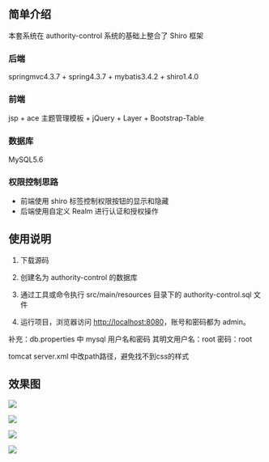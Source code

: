 ## 简单介绍

本套系统在 authority-control 系统的基础上整合了 Shiro 框架

### 后端
springmvc4.3.7 + spring4.3.7 + mybatis3.4.2 + shiro1.4.0

### 前端

jsp + ace 主题管理模板 + jQuery + Layer + Bootstrap-Table

### 数据库

MySQL5.6

### 权限控制思路

* 前端使用 shiro 标签控制权限按钮的显示和隐藏
* 后端使用自定义 Realm 进行认证和授权操作

## 使用说明

1) 下载源码

2) 创建名为 authority-control 的数据库

3) 通过工具或命令执行 src/main/resources 目录下的 authority-control.sql 文件

4) 运行项目，浏览器访问 <http://localhost:8080>，账号和密码都为 admin。　

补充：db.properties 中 mysql 用户名和密码 其明文用户名：root 密码：root

tomcat server.xml 中改path路径，避免找不到css的样式

<Context docBase="authority-control-shiro" path="/" reloadable="true" source="org.eclipse.jst.jee.server:authority-control-shiro"/></Host>


## 效果图

![](http://images.extlight.com/authority-control-01.jpg)

![](http://images.extlight.com/authority-control-02.jpg)

![](http://images.extlight.com/authority-control-03.jpg)

![](http://images.extlight.com/authority-control-04.jpg)
